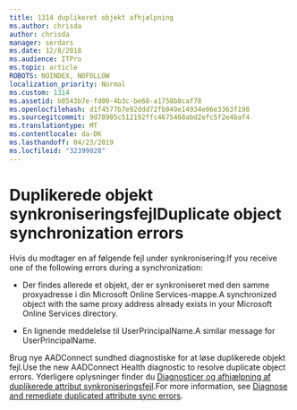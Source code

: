 ```yaml
---
title: 1314 duplikeret objekt afhjælpning
ms.author: chrisda
author: chrisda
manager: serdars
ms.date: 12/8/2018
ms.audience: ITPro
ms.topic: article
ROBOTS: NOINDEX, NOFOLLOW
localization_priority: Normal
ms.custom: 1314
ms.assetid: b8543b7e-fd00-4b3c-be68-a1758b8caf78
ms.openlocfilehash: d1f4577b7e92ddd72fb049e14934e06e3363f198
ms.sourcegitcommit: 9d78905c512192ffc4675468abd2efc5f2e4baf4
ms.translationtype: MT
ms.contentlocale: da-DK
ms.lasthandoff: 04/23/2019
ms.locfileid: "32399028"
---
```

# <a name="duplicate-object-synchronization-errors"></a><span data-ttu-id="d5f01-102">Duplikerede objekt synkroniseringsfejl</span><span class="sxs-lookup"><span data-stu-id="d5f01-102">Duplicate object synchronization errors</span></span>

<span data-ttu-id="d5f01-103">Hvis du modtager en af følgende fejl under synkronisering:</span><span class="sxs-lookup"><span data-stu-id="d5f01-103">If you receive one of the following errors during a synchronization:</span></span>

- <span data-ttu-id="d5f01-104">Der findes allerede et objekt, der er synkroniseret med den samme proxyadresse i din Microsoft Online Services-mappe.</span><span class="sxs-lookup"><span data-stu-id="d5f01-104">A synchronized object with the same proxy address already exists in your Microsoft Online Services directory.</span></span>

- <span data-ttu-id="d5f01-105">En lignende meddelelse til UserPrincipalName.</span><span class="sxs-lookup"><span data-stu-id="d5f01-105">A similar message for UserPrincipalName.</span></span>

<span data-ttu-id="d5f01-106">Brug nye AADConnect sundhed diagnostiske for at løse duplikerede objekt fejl.</span><span class="sxs-lookup"><span data-stu-id="d5f01-106">Use the new AADConnect Health diagnostic to resolve duplicate object errors.</span></span> <span data-ttu-id="d5f01-107">Yderligere oplysninger finder du [Diagnosticer og afhjælpning af duplikerede attribut synkroniseringsfejl](https://docs.microsoft.com/azure/active-directory/hybrid/how-to-connect-health-diagnose-sync-errors).</span><span class="sxs-lookup"><span data-stu-id="d5f01-107">For more information, see [Diagnose and remediate duplicated attribute sync errors](https://docs.microsoft.com/azure/active-directory/hybrid/how-to-connect-health-diagnose-sync-errors).</span></span>
